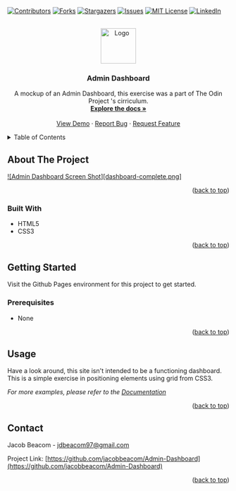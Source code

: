<!-- Improved compatibility of back to top link: See: https://github.com/othneildrew/Best-README-Template/pull/73 -->
<a name="readme-top"></a>
<!--
*** Thanks for checking out the Best-README-Template. If you have a suggestion
*** that would make this better, please fork the repo and create a pull request
*** or simply open an issue with the tag "enhancement".
*** Don't forget to give the project a star!
*** Thanks again! Now go create something AMAZING! :D
-->



<!-- PROJECT SHIELDS -->
<!--
*** I'm using markdown "reference style" links for readability.
*** Reference links are enclosed in brackets [ ] instead of parentheses ( ).
*** See the bottom of this document for the declaration of the reference variables
*** for contributors-url, forks-url, etc. This is an optional, concise syntax you may use.
*** https://www.markdownguide.org/basic-syntax/#reference-style-links
-->
[![Contributors][contributors-shield]][contributors-url]
[![Forks][forks-shield]][forks-url]
[![Stargazers][stars-shield]][stars-url]
[![Issues][issues-shield]][issues-url]
[![MIT License][license-shield]][license-url]
[![LinkedIn][linkedin-shield]][linkedin-url]



<!-- PROJECT LOGO -->
<br />
<div align="center">
  <a href="https://github.com/jacobbeacom/Admin-Dashboard">
    <img src="images/logo.png" alt="Logo" width="80" height="80">
  </a>

<h3 align="center">Admin Dashboard</h3>

  <p align="center">
    A mockup of an Admin Dashboard, this exercise was a part of The Odin Project 's cirriculum.
    <br />
    <a href="https://github.com/jacobbeacom/Admin-Dashboard"><strong>Explore the docs »</strong></a>
    <br />
    <br />
    <a href="https://github.com/jacobbeacom/Admin-Dashboard">View Demo</a>
    ·
    <a href="https://github.com/jacobbeacom/Admin-Dashboard/issues">Report Bug</a>
    ·
    <a href="https://github.com/jacobbeacom/Admin-Dashboard/issues">Request Feature</a>
  </p>
</div>



<!-- TABLE OF CONTENTS -->
<details>
  <summary>Table of Contents</summary>
  <ol>
    <li>
      <a href="#about-the-project">About The Project</a>
      <ul>
        <li><a href="#built-with">Built With</a></li>
      </ul>
    </li>
    <li>
      <a href="#getting-started">Getting Started</a>
      <ul>
        <li><a href="#prerequisites">Prerequisites</a></li>
      </ul>
    </li>
    <li><a href="#usage">Usage</a></li>
    <li><a href="#roadmap">Roadmap</a></li>
    <li><a href="#contributing">Contributing</a></li>
    <li><a href="#contact">Contact</a></li>
  </ol>
</details>



<!-- ABOUT THE PROJECT -->
## About The Project

[![Admin Dashboard Screen Shot][dashboard-complete.png]](https://jacobbeacom.github.io/Admin-Dashboard/)


<p align="right">(<a href="#readme-top">back to top</a>)</p>



### Built With

* HTML5
* CSS3


<p align="right">(<a href="#readme-top">back to top</a>)</p>



<!-- GETTING STARTED -->
## Getting Started

Visit the Github Pages environment for this project to get started.

### Prerequisites

* None

<p align="right">(<a href="#readme-top">back to top</a>)</p>



<!-- USAGE EXAMPLES -->
## Usage

Have a look around, this site isn't intended to be a functioning dashboard. This is a simple exercise in positioning elements using grid from CSS3. 

_For more examples, please refer to the [Documentation](https://theodinproject.com)_

<p align="right">(<a href="#readme-top">back to top</a>)</p>


<!-- CONTACT -->
## Contact

Jacob Beacom - jdbeacom97@gmail.com

Project Link: [https://github.com/jacobbeacom/Admin-Dashboard](https://github.com/jacobbeacom/Admin-Dashboard)

<p align="right">(<a href="#readme-top">back to top</a>)</p>




<!-- MARKDOWN LINKS & IMAGES -->
<!-- https://www.markdownguide.org/basic-syntax/#reference-style-links -->
[contributors-shield]: https://img.shields.io/github/contributors/jacobbeacom/Admin-Dashboard.svg?style=for-the-badge
[contributors-url]: https://github.com/jacobbeacom/Admin-Dashboard/graphs/contributors
[forks-shield]: https://img.shields.io/github/forks/jacobbeacom/Admin-Dashboard.svg?style=for-the-badge
[forks-url]: https://github.com/jacobbeacom/Admin-Dashboard/network/members
[stars-shield]: https://img.shields.io/github/stars/jacobbeacom/Admin-Dashboard.svg?style=for-the-badge
[stars-url]: https://github.com/jacobbeacom/Admin-Dashboard/stargazers
[issues-shield]: https://img.shields.io/github/issues/jacobbeacom/Admin-Dashboard.svg?style=for-the-badge
[issues-url]: https://github.com/jacobbeacom/Admin-Dashboard/issues
[license-shield]: https://img.shields.io/github/license/jacobbeacom/Admin-Dashboard.svg?style=for-the-badge
[license-url]: https://github.com/jacobbeacom/Admin-Dashboard/blob/master/LICENSE.txt
[linkedin-shield]: https://img.shields.io/badge/-LinkedIn-black.svg?style=for-the-badge&logo=linkedin&colorB=555
[linkedin-url]: https://linkedin.com/in/jacob-beacom
[product-screenshot]: images/screenshot.png
[Next.js]: https://img.shields.io/badge/next.js-000000?style=for-the-badge&logo=nextdotjs&logoColor=white
[Next-url]: https://nextjs.org/
[React.js]: https://img.shields.io/badge/React-20232A?style=for-the-badge&logo=react&logoColor=61DAFB
[React-url]: https://reactjs.org/
[Vue.js]: https://img.shields.io/badge/Vue.js-35495E?style=for-the-badge&logo=vuedotjs&logoColor=4FC08D
[Vue-url]: https://vuejs.org/
[Angular.io]: https://img.shields.io/badge/Angular-DD0031?style=for-the-badge&logo=angular&logoColor=white
[Angular-url]: https://angular.io/
[Svelte.dev]: https://img.shields.io/badge/Svelte-4A4A55?style=for-the-badge&logo=svelte&logoColor=FF3E00
[Svelte-url]: https://svelte.dev/
[Laravel.com]: https://img.shields.io/badge/Laravel-FF2D20?style=for-the-badge&logo=laravel&logoColor=white
[Laravel-url]: https://laravel.com
[Bootstrap.com]: https://img.shields.io/badge/Bootstrap-563D7C?style=for-the-badge&logo=bootstrap&logoColor=white
[Bootstrap-url]: https://getbootstrap.com
[JQuery.com]: https://img.shields.io/badge/jQuery-0769AD?style=for-the-badge&logo=jquery&logoColor=white
[JQuery-url]: https://jquery.com 

